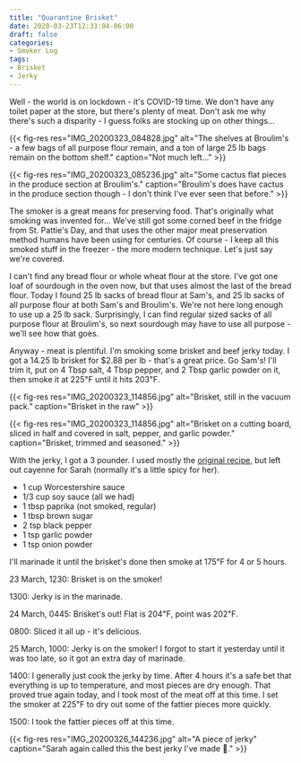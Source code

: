 ```yaml
---
title: "Quarantine Brisket"
date: 2020-03-23T12:33:04-06:00
draft: false
categories:
- Smoker Log
tags:
- Brisket
- Jerky
---
```


Well - the world is on lockdown - it's COVID-19 time.  We don't have any toilet paper at the store, but there's plenty of meat.  Don't ask me why there's such a disparity - I guess folks are stocking up on other things...

{{< fig-res res="IMG_20200323_084828.jpg" alt="The shelves at Broulim's - a few bags of all purpose flour remain, and a ton of large 25 lb bags remain on the bottom shelf." caption="Not much left..." >}}

<!--more-->

{{< fig-res res="IMG_20200323_085236.jpg" alt="Some cactus flat pieces in the produce section at Broulim's." caption="Broulim's does have cactus in the produce section though - I don't think I've ever seen that before." >}}

The smoker is a great means for preserving food.  That's originally what smoking was invented for...  We've still got some corned beef in the fridge from St. Pattie's Day, and that uses the other major meat preservation method humans have been using for centuries.  Of course - I keep all this smoked stuff in the freezer - the more modern technique.  Let's just say we're covered.


I can't find any bread flour or whole wheat flour at the store.  I've got one loaf of sourdough in the oven now, but that uses almost the last of the bread flour.  Today I found 25 lb sacks of bread flour at Sam's, and 25 lb sacks of all purpose flour at both Sam's and Broulim's.  We're not here long enough to use up a 25 lb sack.  Surprisingly, I can find regular sized sacks of all purpose flour at Broulim's, so next sourdough may have to use all purpose - we'll see how that goes.

Anyway - meat is plentiful.  I'm smoking some brisket and beef jerky today.  I got a 14.25 lb brisket for $2.88 per lb - that's a great price.  Go Sam's!  I'll trim it, put on 4 Tbsp salt, 4 Tbsp pepper, and 2 Tbsp garlic powder on it, then smoke it at 225℉ until it hits 203℉.

{{< fig-res res="IMG_20200323_114856.jpg" alt="Brisket, still in the vacuum pack." caption="Brisket in the raw" >}}

{{< fig-res res="IMG_20200323_114856.jpg" alt="Brisket on a cutting board, sliced in half and covered in salt, pepper, and garlic powder." caption="Brisket, trimmed and seasoned." >}}

With the jerky, I got a 3 pounder.  I used mostly the [original recipe](https://www.foxvalleyfoodie.com/homemade-beef-jerky), but left out cayenne for Sarah (normally it's a little spicy for her).

* 1 cup Worcestershire sauce
* 1/3 cup soy sauce (all we had)
* 1 tbsp paprika (not smoked, regular)
* 1 tbsp brown sugar
* 2 tsp black pepper
* 1 tsp garlic powder
* 1 tsp onion powder

I'll marinade it until the brisket's done then smoke at 175℉ for 4 or 5 hours.

23 March, 1230: Brisket is on the smoker!

1300: Jerky is in the marinade.

24 March, 0445: Brisket's out!  Flat is 204℉, point was 202℉.

0800: Sliced it all up - it's delicious.

25 March, 1000: Jerky is on the smoker!  I forgot to start it yesterday until it was too late, so it got an extra day of marinade.

1400: I generally just cook the jerky by time.  After 4 hours it's a safe bet that everything is up to temperature, and most pieces are dry enough.  That proved true again today, and I took most of the meat off at this time.  I set the smoker at 225℉ to dry out some of the fattier pieces more quickly.

1500: I took the fattier pieces off at this time.

{{< fig-res res="IMG_20200326_144236.jpg" alt="A piece of jerky" caption="Sarah again called this the best jerky I've made 🤣." >}}
